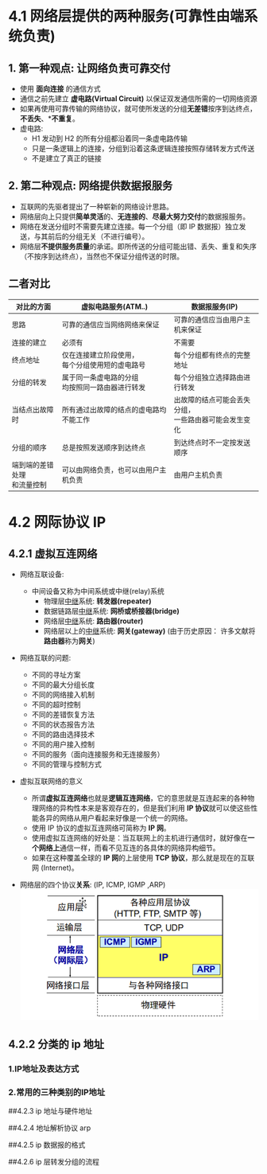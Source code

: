 # 4.1 网络层提供的两种服务(可靠性由端系统负责)

## 1. 第一种观点: 让网络负责可靠交付
* 使用 **面向连接** 的通信方式
* 通信之前先建立 **虚电路(Virtual Circuit)** 以保证双发通信所需的一切网络资源
* 如果再使用可靠传输的网络协议，就可使所发送的分组**无差错**按序到达终点，**不丢失**、***不重复**。
* 虚电路: 
	* H1 发动到 H2 的所有分组都沿着同一条虚电路传输
	* 只是一条逻辑上的连接，分组到沿着这条逻辑连接按照存储转发方式传送
	* 不是建立了真正的链接

## 2. 第二种观点: 网络提供数据报服务 
* 互联网的先驱者提出了一种崭新的网络设计思路。
* 网络层向上只提供**简单灵活**的、**无连接的**、**尽最大努力交付**的数据报服务。
* 网络在发送分组时不需要先建立连接。每一个分组（即 IP 数据报）独立发送，与其前后的分组无关（不进行编号）。
* 网络层**不提供服务质量**的承诺。即所传送的分组可能出错、丢失、重复和失序（不按序到达终点），当然也不保证分组传送的时限。

## 二者对比

| 对比的方面                      | 虚拟电路服务(ATM..)                                 | 数据报服务(IP)                                            |
|---------------------------------|-----------------------------------------------------|-----------------------------------------------------------|
| 思路                            | 可靠的通信应当网络网络来保证                        | 可靠的通信应当由用户主机来保证                            |
| 连接的建立                      | 必须有                                              | 不需要                                                    |
| 终点地址                        | 仅在连接建立阶段使用，<br/>每个分组使用短的虚电路号 | 每个分组都有终点的完整地址                                |
| 分组的转发                      | 属于同一条虚电路的分组<br/>均按照同一路由器进行转发 | 每个分组独立选择路由进行转发                              |
| 当结点出故障时                  | 所有通过出故障的结点的虚电路均不能工作              | 出故障的结点可能会丢失分组，<br/>一些路由器可能会发生变化 |
| 分组的顺序                      | 总是按照发送顺序到达终点                            | 到达终点时不一定按发送顺序                                |
| 端到端的差错处理<br/>和流量控制 | 可以由网络负责，也可以由用户主机负责                | 由用户主机负责                                            |

# 4.2 网际协议 IP
## 4.2.1  虚拟互连网络
* 网络互联设备:
	* 中间设备又称为中间系统或中继(relay)系统
		* 物理层<u>中继</u>系统: **转发器(repeater)**
		* 数据链路层<u>中继</u>系统: **网桥或桥接器(bridge)**
		* 网络层<u>中继</u>系统: **路由器(router)**
		* 网络层以上的<u>中继</u>系统: **网关(gateway)** (由于历史原因： 许多文献将**路由器**称为**网关**)

* 网络互联的问题:
	* 不同的寻址方案
	* 不同的最大分组长度
	* 不同的网络接入机制
	* 不同的超时控制
	* 不同的差错恢复方法
	* 不同的状态报告方法
	* 不同的路由选择技术
	* 不同的用户接入控制
	* 不同的服务（面向连接服务和无连接服务）
	* 不同的管理与控制方式

* 虚拟互联网络的意义
	* 所谓**虚拟互连网络**也就是**逻辑互连网络**，它的意思就是互连起来的各种物理网络的异构性本来是客观存在的，但是我们利用 **IP 协议**就可以使这些性能各异的网络从用户看起来好像是一个统一的网络。
	* 使用 IP 协议的虚拟互连网络可简称为 **IP 网**。
	* 使用虚拟互连网络的好处是：当互联网上的主机进行通信时，就好像在**一个网络上**通信一样，而看不见互连的各具体的网络异构细节。
	* 如果在这种覆盖全球的 **IP 网**的上层使用 **TCP 协议**，那么就是现在的互联网 (Internet)。
* 网络层的四个协议**关系**: (IP, ICMP, IGMP ,ARP)
![网络层的四个协议](./picture/4.2.1_1.png "四个协议")


## 4.2.2  分类的 ip 地址

### 1.IP地址及表达方式

### 2.常用的三种类别的IP地址


##4.2.3  ip 地址与硬件地址

##4.2.4  地址解析协议 arp

##4.2.5  ip 数据报的格式

##4.2.6  ip 层转发分组的流程
